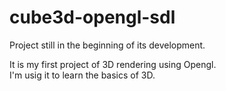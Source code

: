 # cube3d-opengl-sdl

Project still in the beginning of its development.

It is my first project of 3D rendering using Opengl.    
I'm usig it to learn the basics of 3D.